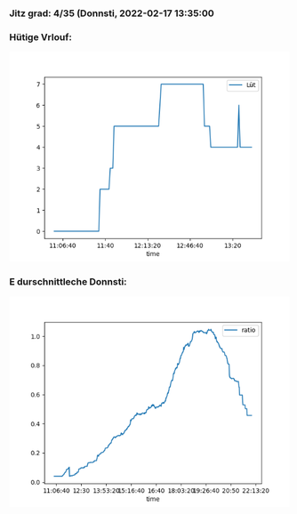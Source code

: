 ### Jitz grad: 4/35 (Donnsti, 2022-02-17 13:35:00

### Hütige Vrlouf:
![Graph](Today.png)

### E durschnittleche Donnsti:
![Graph](Donnsti.png)